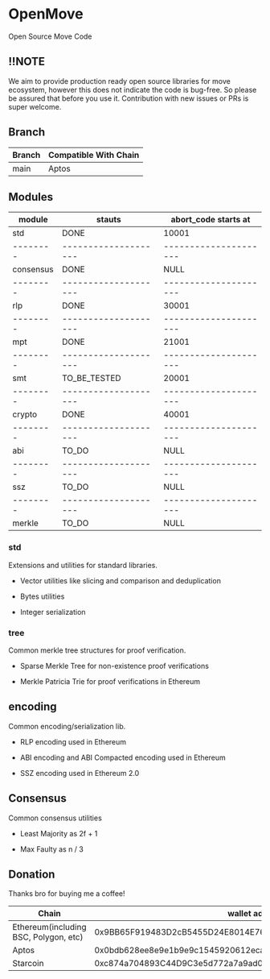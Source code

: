 # OpenMove
Open Source Move Code

## !!NOTE
We aim to provide production ready open source libraries for move ecosystem, however this does not indicate the code is bug-free. So please be assured that before you use it. Contribution with new issues or PRs is super welcome. 

## Branch

| Branch   | Compatible With Chain |
| -------- | --------------------  |
| main     | Aptos                 |


## Modules

| module   | stauts               |  abort_code starts at  |
| -------- | -------------------- | ---------------------  |
| std      | DONE                 | 10001                  |
| -------- | -------------------- | ---------------------  |
| consensus| DONE                 | NULL                   |
| -------- | -------------------- | ---------------------  |
| rlp      | DONE                 | 30001                  |
| -------- | -------------------- | ---------------------  |
| mpt      | DONE                 | 21001                  |
| -------- | -------------------- | ---------------------  |
| smt      | TO_BE_TESTED         | 20001                  |
| -------- | -------------------- | ---------------------  |
| crypto   | DONE                 | 40001                  |
| -------- | -------------------- | ---------------------  |
| abi      | TO_DO                | NULL                   |
| -------- | -------------------- | ---------------------  |
| ssz      | TO_DO                | NULL                   |
| -------- | -------------------- | ---------------------  |
| merkle   | TO_DO                | NULL                   |


### std

Extensions and utilities for standard libraries.

- Vector utilities like slicing and comparison and deduplication

- Bytes utilities

- Integer serialization

### tree

Common merkle tree structures for proof verification.

- Sparse Merkle Tree for non-existence proof verifications

- Merkle Patricia Trie for proof verifications in Ethereum

## encoding

Common encoding/serialization lib.

- RLP encoding used in Ethereum

- ABI encoding and ABI Compacted encoding used in Ethereum

- SSZ encoding used in Ethereum 2.0


## Consensus

Common consensus utilities

- Least Majority as 2f + 1

- Max Faulty as n / 3


## Donation

Thanks bro for buying me a coffee!

| Chain                                      | wallet address                                                        |
| ------------------------------------------ | --------------------------------------------------------------------- |
| Ethereum(including BSC, Polygon, etc)      | 0x9BB65F919483D2cB5455D24E8014E760E5272789                            |
| Aptos                                      | 0x0bdb628ee8e9e1b9e9c1545920612eca7d2b6cd96cefdcfa9e53a2d22ac84ca5    |
| Starcoin                                   | 0xc874a704893C44D9C3e5d772a7a9ad0d                                    |

